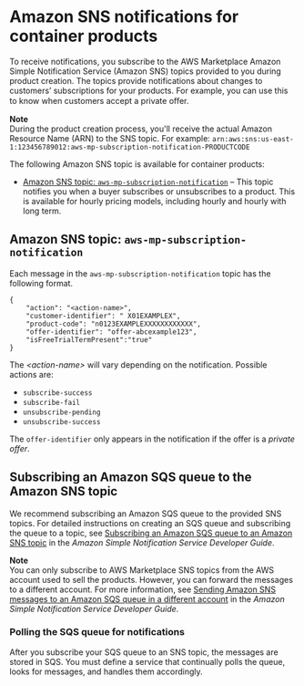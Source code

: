 # Amazon SNS notifications for container products<a name="container-notification"></a>

To receive notifications, you subscribe to the AWS Marketplace Amazon Simple Notification Service \(Amazon SNS\) topics provided to you during product creation\. The topics provide notifications about changes to customers’ subscriptions for your products\. For example, you can use this to know when customers accept a private oﬀer\. 

**Note**  
During the product creation process, you'll receive the actual Amazon Resource Name \(ARN\) to the SNS topic\. For example: `arn:aws:sns:us-east-1:123456789012:aws-mp-subscription-notification-PRODUCTCODE`

The following Amazon SNS topic is available for container products:
+ [Amazon SNS topic: `aws-mp-subscription-notification`](#container-sns-subscription-message-body) – This topic notifies you when a buyer subscribes or unsubscribes to a product\. This is available for hourly pricing models, including hourly and hourly with long term\.

## Amazon SNS topic: `aws-mp-subscription-notification`<a name="container-sns-subscription-message-body"></a>

Each message in the `aws-mp-subscription-notification` topic has the following format\.

```
{
    "action": "<action-name>",
    "customer-identifier": " X01EXAMPLEX",
    "product-code": "n0123EXAMPLEXXXXXXXXXXXX",
    "offer-identifier": "offer-abcexample123",
    "isFreeTrialTermPresent":"true"
}
```

The *<action\-name>* will vary depending on the notification\. Possible actions are:
+ `subscribe-success`
+ `subscribe-fail`
+ `unsubscribe-pending`
+ `unsubscribe-success`

The `offer-identifier` only appears in the notification if the offer is a *private offer*\.

## Subscribing an Amazon SQS queue to the Amazon SNS topic<a name="subscribing-sqs-queue-to-sns-topic"></a>

We recommend subscribing an Amazon SQS queue to the provided SNS topics\. For detailed instructions on creating an SQS queue and subscribing the queue to a topic, see [ Subscribing an Amazon SQS queue to an Amazon SNS topic](https://docs.aws.amazon.com/sns/latest/dg/subscribe-sqs-queue-to-sns-topic.html) in the *Amazon Simple Notification Service Developer Guide*\.

**Note**  
You can only subscribe to AWS Marketplace SNS topics from the AWS account used to sell the products\. However, you can forward the messages to a different account\. For more information, see [Sending Amazon SNS messages to an Amazon SQS queue in a different account](https://docs.aws.amazon.com/sns/latest/dg/sns-send-message-to-sqs-cross-account.html) in the *Amazon Simple Notification Service Developer Guide*\.

### Polling the SQS queue for notifications<a name="polling-the-sqs-for-notifications"></a>

After you subscribe your SQS queue to an SNS topic, the messages are stored in SQS\. You must define a service that continually polls the queue, looks for messages, and handles them accordingly\.